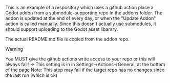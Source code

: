 This is an example of a respository which uses a github action place a Godot addon from a submodule-supporting repo in the addons folder.
The addon is updated at the end of every day, or when the "Update Addon" action is called manually.
Since this doesn't actually use submodules, it should support uploading to the Godot asset libarary.

The actual README.md file is copied from the addon repo.

> [!WARNING]
> You MUST give the github actions write access to your repo or this will always fail!
> -> This setting is in in Settings->Actions->General, at the bottom of the page
> Note: This step may fail if the target repo has no changes since the last run (which is ok)
